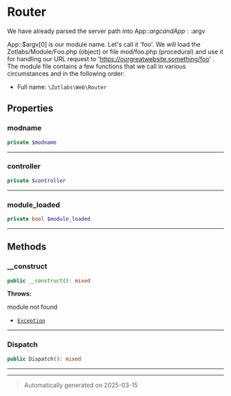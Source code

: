 
# Router

We have already parsed the server path into App::$argc and App::$argv

App::$argv[0] is our module name. Let's call it 'foo'. We will load the
Zotlabs/Module/Foo.php (object) or file mod/foo.php (procedural)
and use it for handling our URL request to 'https://ourgreatwebsite.something/foo' .
The module file contains a few functions that we call in various circumstances
and in the following order:

* Full name: `\Zotlabs\Web\Router`



## Properties


### modname



```php
private $modname
```






***

### controller



```php
private $controller
```






***

### module_loaded



```php
private bool $module_loaded
```






***

## Methods


### __construct



```php
public __construct(): mixed
```











**Throws:**
<p>module not found</p>

- [`Exception`](../../Exception.md)



***

### Dispatch



```php
public Dispatch(): mixed
```












***


***
> Automatically generated on 2025-03-15
